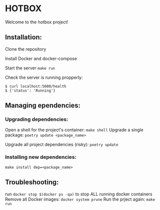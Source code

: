 # HOTBOX

Welcome to the hotbox project!

## Installation:

Clone the repository

Install Docker and docker-compose

Start the server
`make run`

Check the server is running propperly:
```
$ curl localhost:5000/health
$ {'status': 'Running'}
```


##  Managing ependencies:

### Upgrading dependencies:
Open a shell for the project's container:
`make shell`
Upgrade a single package:
`poetry update <package_name>`

Upgrade all project dependencies (risky):
`poetry update`

### Installing new dependencies: 
`make install dep=<package_name>`

## Troubleshooting:

run `docker stop $(docker ps -qa)` to stop ALL running docker containers
Remove all Docker images:
`docker system prune`
Run the prject again:
`make run`
